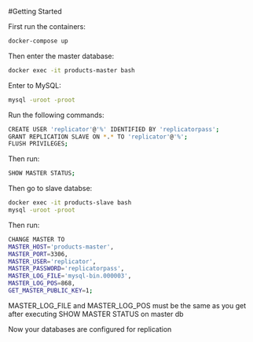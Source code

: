 #Getting Started

First run the containers:

```bash
docker-compose up
```

Then enter the master database:

```bash
docker exec -it products-master bash
```

Enter to MySQL:

```bash
mysql -uroot -proot
```

Run the following commands:

```bash
CREATE USER 'replicator'@'%' IDENTIFIED BY 'replicatorpass';
GRANT REPLICATION SLAVE ON *.* TO 'replicator'@'%';
FLUSH PRIVILEGES;
```

Then run:

```bash
SHOW MASTER STATUS;
```

Then go to slave databse:

```bash
docker exec -it products-slave bash
mysql -uroot -proot
```

Then run:
```bash
CHANGE MASTER TO
MASTER_HOST='products-master',
MASTER_PORT=3306,
MASTER_USER='replicator',
MASTER_PASSWORD='replicatorpass',
MASTER_LOG_FILE='mysql-bin.000003',
MASTER_LOG_POS=868,
GET_MASTER_PUBLIC_KEY=1;
```

MASTER_LOG_FILE and MASTER_LOG_POS must be the same as you get after executing SHOW MASTER STATUS on master db

Now your databases are configured for replication